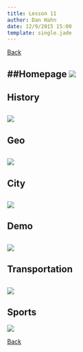 ```yaml
---
title: Lesson 11
author: Dan Hahn
date: 12/9/2015 15:00
template: single.jade
---
```


<a href="./" class="btn"><i class="glyphicon glyphicon-circle-arrow-left icon-white"></i> Back</a>

##Homepage
![](pages/homepage.png)
---
## History
![](pages/history.png)
---
## Geo
![](pages/geo.png)
---

## City
![](pages/city.png)
---

## Demo
![](pages/demo.png)
---

## Transportation
![](pages/trans.png)
---

## Sports
![](pages/sports.png)


<a href="./" class="btn"><i class="glyphicon glyphicon-circle-arrow-left icon-white"></i> Back</a>